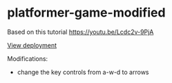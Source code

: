 # platformer-game-modified
Based on this tutorial https://youtu.be/Lcdc2v-9PjA

[View deployment](https://etrifonova.github.io/platformer-game/)

Modifications:
* change the key controls from a-w-d to arrows
